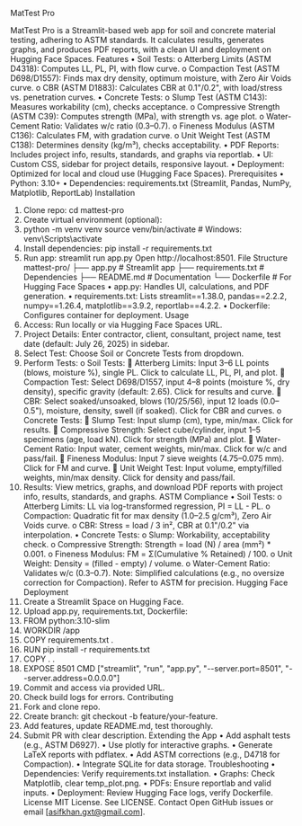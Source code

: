 MatTest Pro

MatTest Pro is a Streamlit-based web app for soil and concrete material testing, adhering to ASTM standards. It calculates results, generates graphs, and produces PDF reports, with a clean UI and deployment on Hugging Face Spaces.
Features
•	Soil Tests:
o	Atterberg Limits (ASTM D4318): Computes LL, PL, PI, with flow curve.
o	Compaction Test (ASTM D698/D1557): Finds max dry density, optimum moisture, with Zero Air Voids curve.
o	CBR (ASTM D1883): Calculates CBR at 0.1"/0.2", with load/stress vs. penetration curves.
•	Concrete Tests:
o	Slump Test (ASTM C143): Measures workability (cm), checks acceptance.
o	Compressive Strength (ASTM C39): Computes strength (MPa), with strength vs. age plot.
o	Water-Cement Ratio: Validates w/c ratio (0.3–0.7).
o	Fineness Modulus (ASTM C136): Calculates FM, with gradation curve.
o	Unit Weight Test (ASTM C138): Determines density (kg/m³), checks acceptability.
•	PDF Reports: Includes project info, results, standards, and graphs via reportlab.
•	UI: Custom CSS, sidebar for project details, responsive layout.
•	Deployment: Optimized for local and cloud use (Hugging Face Spaces).
Prerequisites
•	Python: 3.10+
•	Dependencies: requirements.txt (Streamlit, Pandas, NumPy, Matplotlib, ReportLab)
Installation
1.	Clone repo:
cd mattest-pro
2.	Create virtual environment (optional):
3.	python -m venv venv
source venv/bin/activate  # Windows: venv\Scripts\activate
4.	Install dependencies:
pip install -r requirements.txt
5.	Run app:
streamlit run app.py
Open http://localhost:8501.
File Structure
mattest-pro/
├── app.py           # Streamlit app
├── requirements.txt # Dependencies
├── README.md        # Documentation
└── Dockerfile       # For Hugging Face Spaces
•	app.py: Handles UI, calculations, and PDF generation.
•	requirements.txt: Lists streamlit==1.38.0, pandas==2.2.2, numpy==1.26.4, matplotlib==3.9.2, reportlab==4.2.2.
•	Dockerfile: Configures container for deployment.
Usage
1.	Access: Run locally or via Hugging Face Spaces URL.
2.	Project Details: Enter contractor, client, consultant, project name, test date (default: July 26, 2025) in sidebar.
3.	Select Test: Choose Soil or Concrete Tests from dropdown.
4.	Perform Tests:
o	Soil Tests:
	Atterberg Limits: Input 3–6 LL points (blows, moisture %), single PL. Click to calculate LL, PL, PI, and plot.
	Compaction Test: Select D698/D1557, input 4–8 points (moisture %, dry density), specific gravity (default: 2.65). Click for results and curve.
	CBR: Select soaked/unsoaked, blows (10/25/56), input 12 loads (0.0–0.5"), moisture, density, swell (if soaked). Click for CBR and curves.
o	Concrete Tests:
	Slump Test: Input slump (cm), type, min/max. Click for results.
	Compressive Strength: Select cube/cylinder, input 1–5 specimens (age, load kN). Click for strength (MPa) and plot.
	Water-Cement Ratio: Input water, cement weights, min/max. Click for w/c and pass/fail.
	Fineness Modulus: Input 7 sieve weights (4.75–0.075 mm). Click for FM and curve.
	Unit Weight Test: Input volume, empty/filled weights, min/max density. Click for density and pass/fail.
5.	Results: View metrics, graphs, and download PDF reports with project info, results, standards, and graphs.
ASTM Compliance
•	Soil Tests:
o	Atterberg Limits: LL via log-transformed regression, PI = LL - PL.
o	Compaction: Quadratic fit for max density (1.0–2.5 g/cm³), Zero Air Voids curve.
o	CBR: Stress = load / 3 in², CBR at 0.1"/0.2" via interpolation.
•	Concrete Tests:
o	Slump: Workability, acceptability check.
o	Compressive Strength: Strength = load (N) / area (mm²) * 0.001.
o	Fineness Modulus: FM = Σ(Cumulative % Retained) / 100.
o	Unit Weight: Density = (filled - empty) / volume.
o	Water-Cement Ratio: Validates w/c (0.3–0.7).
Note: Simplified calculations (e.g., no oversize correction for Compaction). Refer to ASTM for precision.
Hugging Face Deployment
1.	Create a Streamlit Space on Hugging Face.
2.	Upload app.py, requirements.txt, Dockerfile:
3.	FROM python:3.10-slim
4.	WORKDIR /app
5.	COPY requirements.txt .
6.	RUN pip install -r requirements.txt
7.	COPY . .
8.	EXPOSE 8501
CMD ["streamlit", "run", "app.py", "--server.port=8501", "--server.address=0.0.0.0"]
9.	Commit and access via provided URL.
10.	Check build logs for errors.
Contributing
1.	Fork and clone repo.
2.	Create branch: git checkout -b feature/your-feature.
3.	Add features, update README.md, test thoroughly.
4.	Submit PR with clear description.
Extending the App
•	Add asphalt tests (e.g., ASTM D6927).
•	Use plotly for interactive graphs.
•	Generate LaTeX reports with pdflatex.
•	Add ASTM corrections (e.g., D4718 for Compaction).
•	Integrate SQLite for data storage.
Troubleshooting
•	Dependencies: Verify requirements.txt installation.
•	Graphs: Check Matplotlib, clear temp_plot.png.
•	PDFs: Ensure reportlab and valid inputs.
•	Deployment: Review Hugging Face logs, verify Dockerfile.
License
MIT License. See LICENSE.
Contact
Open GitHub issues or email [asifkhan.gxt@gmail.com].


